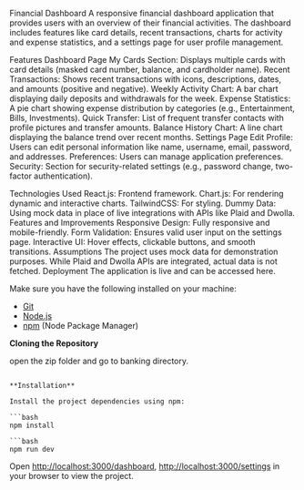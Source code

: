 Financial Dashboard
A responsive financial dashboard application that provides users with an overview of their financial activities. The dashboard includes features like card details, recent transactions, charts for activity and expense statistics, and a settings page for user profile management.

Features
Dashboard Page
My Cards Section: Displays multiple cards with card details (masked card number, balance, and cardholder name).
Recent Transactions: Shows recent transactions with icons, descriptions, dates, and amounts (positive and negative).
Weekly Activity Chart: A bar chart displaying daily deposits and withdrawals for the week.
Expense Statistics: A pie chart showing expense distribution by categories (e.g., Entertainment, Bills, Investments).
Quick Transfer: List of frequent transfer contacts with profile pictures and transfer amounts.
Balance History Chart: A line chart displaying the balance trend over recent months.
Settings Page
Edit Profile: Users can edit personal information like name, username, email, password, and addresses.
Preferences: Users can manage application preferences.
Security: Section for security-related settings (e.g., password change, two-factor authentication).


Technologies Used
React.js: Frontend framework.
Chart.js: For rendering dynamic and interactive charts.
TailwindCSS: For styling.
Dummy Data: Using mock data in place of live integrations with APIs like Plaid and Dwolla.
Features and Improvements
Responsive Design: Fully responsive and mobile-friendly.
Form Validation: Ensures valid user input on the settings page.
Interactive UI: Hover effects, clickable buttons, and smooth transitions.
Assumptions
The project uses mock data for demonstration purposes. While Plaid and Dwolla APIs are integrated, actual data is not fetched.
Deployment
The application is live and can be accessed here.

Make sure you have the following installed on your machine:

- [Git](https://git-scm.com/)
- [Node.js](https://nodejs.org/en)
- [npm](https://www.npmjs.com/) (Node Package Manager)

**Cloning the Repository**

open the zip folder and go to banking directory.
```

**Installation**

Install the project dependencies using npm:

```bash
npm install

```bash
npm run dev
```

Open [http://localhost:3000/dashboard](http://localhost:3000/dashboard),  [http://localhost:3000/settings](http://localhost:3000/settings) in your browser to view the project.
